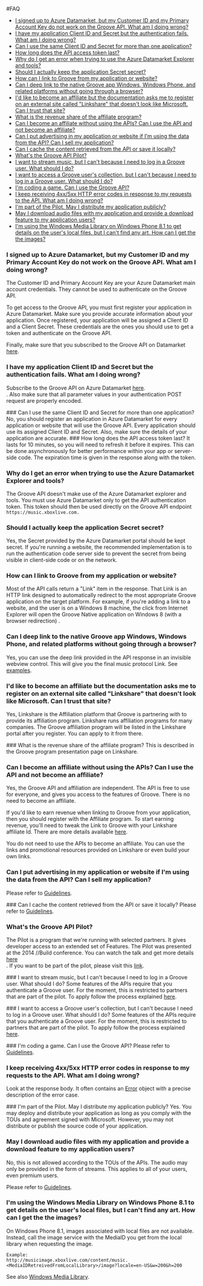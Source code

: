 #FAQ
- [I signed up to Azure Datamarket, but my Customer ID and my Primary Account Key do not work on the Groove API. What am I doing wrong?](#1)
- [I have my application Client ID and Secret but the authentication fails. What am I doing wrong?](#2)
- [ Can I use the same Client ID and Secret for more than one application?](#3)
- [ How long does the API access token last? ](#4)
- [ Why do I get an error when trying to use the Azure Datamarket Explorer and tools?](#5)
- [ Should I actually keep the application Secret secret?](#6)
- [ How can I link to Groove from my application or website?](#7)
- [ Can I deep link to the native Groove app Windows, Windows Phone, and related platforms without going through a browser?](#8)
- [ I'd like to become an affiliate but the documentation asks me to register on an external site called "Linkshare" that doesn't look like Microsoft. Can I trust that site?](#9)
- [ What is the revenue share of the affiliate program?](#10)
- [ Can I become an affiliate without using the APIs? Can I use the API and not become an affiliate?](#11)
- [ Can I put advertising in my application or website if I'm using the data from the API? Can I sell my application?](#12)
- [ Can I cache the content retrieved from the API or save it locally?](#13)
- [ What's the Groove API Pilot?](#14)
- [ I want to stream music, but I can't because I need to log in a Groove user. What should I do?](#15)
- [ I want to access a Groove user's collection, but I can't because I need to log in a Groove user. What should I do?](#16)
- [ I'm coding a game. Can I use the Groove API?](#17)
- [ I keep receiving 4xx/5xx HTTP error codes in response to my requests to the API. What am I doing wrong?](#18)
- [ I'm part of the Pilot. May I distribute my application publicly?](#19)
- [ May I download audio files with my application and provide a download feature to my application users?](#20)
- [ I'm using the Windows Media Library on Windows Phone 8.1 to get details on the user's local files, but I can't find any art. How can I get the the images?](#21)

### <a name="1"> </a> I signed up to Azure Datamarket, but my Customer ID and my Primary Account Key do not work on the Groove API. What am I doing wrong?
The Customer ID and Primary Account Key are your Azure Datamarket main account credentials. They cannot be used to authenticate on the Groove API.  

To get access to the Groove API, you must first register your application in Azure Datamarket. Make sure you provide accurate information about your application. Once registered, your application will be assigned a Client ID and a Client Secret. These credentials are the ones you should use to get a token and authenticate on the Groove API.  

Finally, make sure that you subscribed to the Groove API on Datamarket [here](http://go.microsoft.com/fwlink/p/?LinkID=389224).  

### <a name="2"> </a>  I have my application Client ID and Secret but the authentication fails. What am I doing wrong?  

Subscribe to the Groove API on Azure Datamarket [here](http://go.microsoft.com/fwlink/p/?LinkID=389224).  
. Also make sure that all parameter values in your authentication POST request are properly encoded.  

###<a name="3"> </a>Can I use the same Client ID and Secret for more than one application?
No, you should register an application in Azure Datamarket for every application or website that will use the Groove API. Every application should use its assigned Client ID and Secret. Also, make sure the details of your application are accurate.
###<a name="4"> </a>How long does the API access token last? 
It lasts for 10 minutes, so you will need to refresh it before it expires. This can be done asynchronously for better performance within your app or server-side code. The expiration time is given in the response along with the token. 
### <a name="5"> </a>Why do I get an error when trying to use the Azure Datamarket Explorer and tools?
The Groove API doesn't make use of the Azure Datamarket explorer and tools. You must use Azure Datamarket only to get the API authentication token. This token should then be used directly on the Groove API endpoint ```https://music.xboxlive.com.```

### <a name="6"> </a>Should I actually keep the application Secret secret?
Yes, the Secret provided by the Azure Datamarket portal should be kept secret. If you're running a website, the recommended implementation is to run the authentication code server side to prevent the secret from being visible in client-side code or on the network.

### <a name="7"> </a>How can I link to Groove from my application or website?
Most of the API calls return a "Link" item in the response. That Link is an HTTP link designed to automatically redirect to the most appropriate Groove application on the target platform. For example, if you're adding a link to a website, and the user is on a Windows 8 machine, the click from Internet Explorer will open the Groove Native application on Windows 8 (with a browser redirection)
.
### <a name="8"> </a>Can I deep link to the native Groove app Windows, Windows Phone, and related platforms without going through a browser?
Yes, you can use the deep link provided in the API response in an invisible webview control. This will give you the final music protocol Link. See [examples](https://github.com/Microsoft/Groove-API-documentation/blob/master/Using%20the%20Groove%20RESTful%20Services/Deep%20Link.md).

### <a name="9"> </a>I'd like to become an affiliate but the documentation asks me to register on an external site called "Linkshare" that doesn't look like Microsoft. Can I trust that site?
Yes, Linkshare is the Affiliation platform that Groove is partnering with to provide its affiliation program. Linkshare runs affiliation programs for many companies. The Groove affiliation program will be listed in the Linkshare portal after you register. You can apply to it from there.

###<a name="10"> </a> What is the revenue share of the affiliate program?
This is described in the Groove program presentation page on Linkshare.

### <a name="11"> </a>Can I become an affiliate without using the APIs? Can I use the API and not become an affiliate?
Yes, the Groove API and affiliation are independent. The API is free to use for everyone, and gives you access to the features of Groove. There is no need to become an affiliate.  

If you'd like to earn revenue when linking to Groove from your application, then you should register with the Affiliate program. To start earning revenue, you'll need to tweak the Link to Groove with your Linkshare affiliate Id. There are more details available [here](http://www.microsoftaffiliates.com/).  

You do not need to use the APIs to become an affiliate. You can use the links and promotional resources provided on Linkshare or even build your own links.

### <a name="12"> </a>Can I put advertising in my application or website if I'm using the data from the API? Can I sell my application?
Please refer to [Guidelines].

###<a name="13"> </a> Can I cache the content retrieved from the API or save it locally?
Please refer to [Guidelines].

### <a name="14"> </a>What's the Groove API Pilot?
The Pilot is a program that we're running with selected partners. It gives developer access to an extended set of Features. The Pilot was presented at the 2014 //Build conference. You can watch the talk and get more details [here](http://go.microsoft.com/fwlink/p/?LinkID=396764)  
.
If you want to be part of the pilot, please visit this [link](https://music.microsoft.com/developer/pilot).

###<a name="15"> </a> I want to stream music, but I can't because I need to log in a Groove user. What should I do?
Some features of the APIs require that you authenticate a Groove user. For the moment, this is restricted to partners that are part of the pilot. To apply follow the process explained [here](https://music.microsoft.com/developer/pilot).


###<a name="16"> </a> I want to access a Groove user's collection, but I can't because I need to log in a Groove user. What should I do?
Some features of the APIs require that you authenticate a Groove user. For the moment, this is restricted to partners that are part of the pilot. To apply follow the process explained [here](https://music.microsoft.com/developer/pilot).

###<a name="17"> </a> I'm coding a game. Can I use the Groove API?
Please refer to [Guidelines].

### <a name="18"> </a>I keep receiving 4xx/5xx HTTP error codes in response to my requests to the API. What am I doing wrong?
Look at the response body. It often contains an [Error](Groove%20service%20REST%20Reference/JSON_Error.md) object with a precise description of the error case.

###<a name="19"> </a> I'm part of the Pilot. May I distribute my application publicly?
Yes. You may deploy and distribute your application as long as you comply with the TOUs and agreement signed with Microsoft. However, you may not distribute or publish the source code of your application.

### <a name="20"> </a>May I download audio files with my application and provide a download feature to my application users?
No, this is not allowed according to the TOUs of the APIs. The audio may only be provided in the form of streams. This applies to all of your users, even premium users.  

Please refer to [Guidelines].

###  <a name="21"> </a>I'm using the Windows Media Library on Windows Phone 8.1 to get details on the user's local files, but I can't find any art. How can I get the the images?
On Windows Phone 8.1, images associated with local files are not available. Instead, call the image service with the MediaID you get from the local library when requesting the image.


    Example:   
    http://musicimage.xboxlive.com/content/music.<MediaIDRetreivedFromLocalLibrary>/image?locale=en-US&w=200&h=200 

See also [Windows Media Library](https://msdn.microsoft.com/en-us/library/microsoft.xna.framework.media.medialibrary.aspx).

[Guidelines]: Using%20the%20Groove%20RESTful%20Services/Guidelines.md
